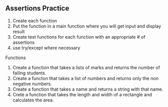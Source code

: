 ## Assertions Practice 
1. Create each function
2. Put the function in a main function where you will get input and display result
3. Create test functions for each function with an appropriate # of assertions
4. use try/except where necessary 



Functions
1. Create a function that takes a lists of marks and returns the number of failing students. 
2. Create a functon that takes a list of numbers and returns only the non negative numbers.
3. Create a function that takes a name and returns a string with that name.
4. Crete a function that takes the length and width of a rectangle and calculates the area.
